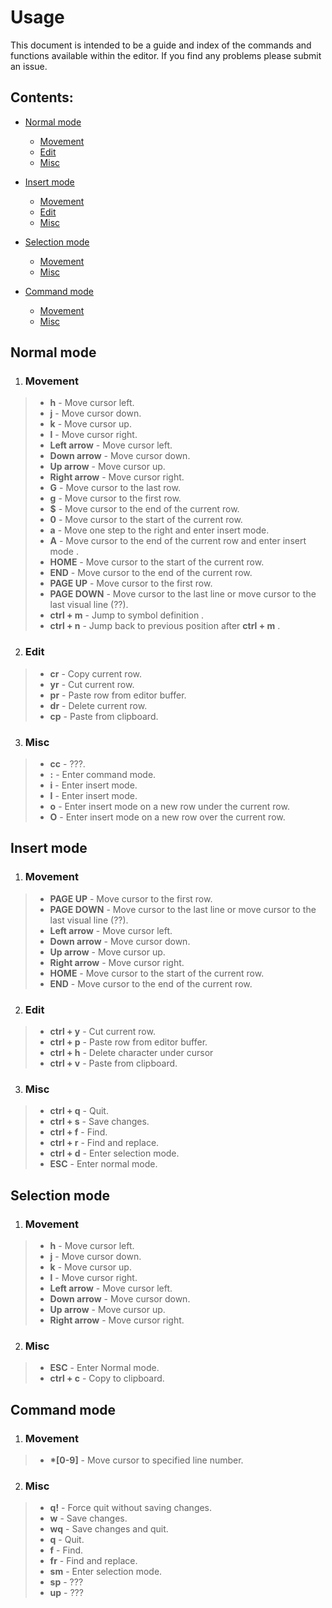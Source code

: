 # Usage

This document is intended to be a guide and index of the commands and functions available within the editor. If you find any problems please submit an issue.

## Contents:

- [Normal mode](#normal-mode)
	- [Movement](#movement)
	- [Edit](#edit)
	- [Misc](#misc)

- [Insert mode](#insert-mode) 
	- [Movement](#movement-1)
	- [Edit](#edit-1)
	- [Misc](#misc-1)

- [Selection mode](#selection-mode)
	- [Movement](#movement-2)
	- [Misc](#misc-2)

- [Command mode](#command-mode)
	- [Movement](#movement-3)
	- [Misc](#misc-3)

## Normal mode

1. ### Movement
>	- __h__ - Move cursor left.
>	- __j__ - Move cursor down.
>	- __k__ - Move cursor up.
>	- __l__ - Move cursor right.
>	- __Left arrow__ - Move cursor left.
>	- __Down arrow__ - Move cursor down.
>	- __Up arrow__ - Move cursor up.
>	- __Right arrow__ - Move cursor right.
>	- __G__ - Move cursor to the last row.
>	- __g__ - Move cursor to the first row.
>	- __$__ - Move cursor to the end of the current row.
>	- __0__ - Move cursor to the start of the current row.
>	- __a__ - Move one step to the right and enter insert mode.
>	- __A__ - Move cursor to the end of the current row and enter insert mode .
>	- __HOME__ - Move cursor to the start of the current row.
>	- __END__ - Move cursor to the end of the current row.
>	- __PAGE UP__ - Move cursor to the first row.
>	- __PAGE DOWN__ - Move cursor to the last line or move cursor to the last visual line (??).
>	- __ctrl + m__ - Jump to symbol definition .
>	- __ctrl + n__ - Jump back to previous position after __ctrl + m__ .

2. ### Edit
>	- __cr__ - Copy current row.
>	- __yr__ - Cut current row.
>	- __pr__ - Paste row from editor buffer.
>	- __dr__ - Delete current row.
>	- __cp__ - Paste from clipboard.

3. ### Misc
>	- __cc__ - ???.
>	- __:__ - Enter command mode.
>	- __i__ - Enter insert mode.
>	- __I__ - Enter insert mode.
>	- __o__ - Enter insert mode on a new row under the current row.
>	- __O__ - Enter insert mode on a new row over the current row.

## Insert mode

1. ### Movement
>	- __PAGE UP__ - Move cursor to the first row.
>	- __PAGE DOWN__ - Move cursor to the last line or move cursor to the last visual line (??).
>	- __Left arrow__ - Move cursor left.
>	- __Down arrow__ - Move cursor down.
>	- __Up arrow__ - Move cursor up.
>	- __Right arrow__ - Move cursor right.
>	- __HOME__ - Move cursor to the start of the current row.
>	- __END__ - Move cursor to the end of the current row.

2. ### Edit
>	- __ctrl + y__ - Cut current row.
>	- __ctrl + p__ - Paste row from editor buffer.
>	- __ctrl + h__ - Delete character under cursor
>	- __ctrl + v__ - Paste from clipboard.

3. ### Misc
>	- __ctrl + q__ - Quit.
>	- __ctrl + s__ - Save changes.
>	- __ctrl + f__ - Find.
>	- __ctrl + r__ - Find and replace.
>	- __ctrl + d__ - Enter selection mode.
>	- __ESC__ - Enter normal mode.

## Selection mode

1. ### Movement
>	- __h__ - Move cursor left.
>	- __j__ - Move cursor down.
>	- __k__ - Move cursor up.
>	- __l__ - Move cursor right.
>	- __Left arrow__ - Move cursor left.
>	- __Down arrow__ - Move cursor down.
>	- __Up arrow__ - Move cursor up.
>	- __Right arrow__ - Move cursor right.

2. ### Misc
>	- __ESC__ - Enter Normal mode.
>	- __ctrl + c__ - Copy to clipboard.

## Command mode

1. ### Movement
>	- __*[0-9]__ - Move cursor to specified line number.

2. ### Misc
>	- __q!__ - Force quit without saving changes.
>	- __w__ - Save changes.
>	- __wq__ - Save changes and quit.
>	- __q__ - Quit.
>	- __f__ - Find.
>	- __fr__ - Find and replace. 
>	- __sm__ - Enter selection mode.
>	- __sp__ - ???
>	- __up__ - ???
